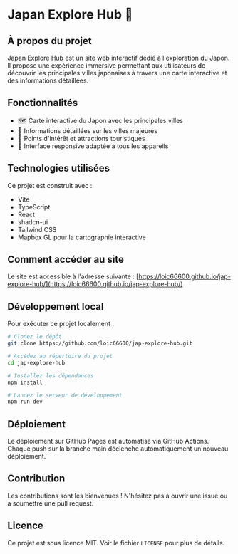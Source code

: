 
# Japan Explore Hub 🗾

## À propos du projet

Japan Explore Hub est un site web interactif dédié à l'exploration du Japon. Il propose une expérience immersive permettant aux utilisateurs de découvrir les principales villes japonaises à travers une carte interactive et des informations détaillées.

## Fonctionnalités

- 🗺️ Carte interactive du Japon avec les principales villes
- 🏯 Informations détaillées sur les villes majeures
- 📍 Points d'intérêt et attractions touristiques
- 📱 Interface responsive adaptée à tous les appareils

## Technologies utilisées

Ce projet est construit avec :

- Vite
- TypeScript
- React
- shadcn-ui
- Tailwind CSS
- Mapbox GL pour la cartographie interactive

## Comment accéder au site

Le site est accessible à l'adresse suivante :
[https://loic66600.github.io/jap-explore-hub/](https://loic66600.github.io/jap-explore-hub/)

## Développement local

Pour exécuter ce projet localement :

```sh
# Clonez le dépôt
git clone https://github.com/loic66600/jap-explore-hub.git

# Accédez au répertoire du projet
cd jap-explore-hub

# Installez les dépendances
npm install

# Lancez le serveur de développement
npm run dev
```

## Déploiement

Le déploiement sur GitHub Pages est automatisé via GitHub Actions. Chaque push sur la branche main déclenche automatiquement un nouveau déploiement.

## Contribution

Les contributions sont les bienvenues ! N'hésitez pas à ouvrir une issue ou à soumettre une pull request.

## Licence

Ce projet est sous licence MIT. Voir le fichier `LICENSE` pour plus de détails.
